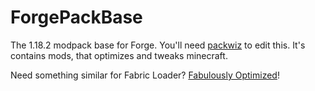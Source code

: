 # ForgePackBase
The 1.18.2 modpack base for Forge.
You'll need [packwiz](https://packwiz.infra.link/) to edit this.
It's contains mods, that optimizes and tweaks minecraft.

Need something similar for Fabric Loader? [Fabulously Optimized](https://github.com/Fabulously-Optimized/fabulously-optimized)!
